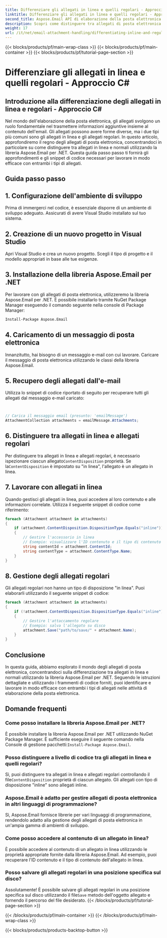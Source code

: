```yaml
---
title: Differenziare gli allegati in linea e quelli regolari - Approccio C#
linktitle: Differenziare gli allegati in linea e quelli regolari - Approccio C#
second_title: Aspose.Email API di elaborazione della posta elettronica .NET
description: Scopri come distinguere tra allegati di posta elettronica in linea e normali utilizzando Aspose.Email per .NET. Guida completa con esempi di codice.
weight: 17
url: /it/net/email-attachment-handling/differentiating-inline-and-regular-attachments-csharp-approach/
---
```


{{< blocks/products/pf/main-wrap-class >}}
{{< blocks/products/pf/main-container >}}
{{< blocks/products/pf/tutorial-page-section >}}

# Differenziare gli allegati in linea e quelli regolari - Approccio C#


## Introduzione alla differenziazione degli allegati in linea e regolari - Approccio C#

Nel mondo dell'elaborazione della posta elettronica, gli allegati svolgono un ruolo fondamentale nel trasmettere informazioni aggiuntive insieme al contenuto dell'email. Gli allegati possono avere forme diverse, ma i due tipi più comuni sono gli allegati in linea e gli allegati regolari. In questo articolo, approfondiremo il regno degli allegati di posta elettronica, concentrandoci in particolare su come distinguere tra allegati in linea e normali utilizzando la libreria Aspose.Email per .NET. Questa guida passo passo ti fornirà gli approfondimenti e gli snippet di codice necessari per lavorare in modo efficace con entrambi i tipi di allegati.

## Guida passo passo

## 1. Configurazione dell'ambiente di sviluppo

Prima di immergerci nel codice, è essenziale disporre di un ambiente di sviluppo adeguato. Assicurati di avere Visual Studio installato sul tuo sistema.

## 2. Creazione di un nuovo progetto in Visual Studio

Apri Visual Studio e crea un nuovo progetto. Scegli il tipo di progetto e il modello appropriati in base alle tue esigenze.

## 3. Installazione della libreria Aspose.Email per .NET

Per lavorare con gli allegati di posta elettronica, utilizzeremo la libreria Aspose.Email per .NET. È possibile installarlo tramite NuGet Package Manager eseguendo il comando seguente nella console di Package Manager:

```bash
Install-Package Aspose.Email
```

## 4. Caricamento di un messaggio di posta elettronica

Innanzitutto, hai bisogno di un messaggio e-mail con cui lavorare. Caricare il messaggio di posta elettronica utilizzando le classi della libreria Aspose.Email.

## 5. Recupero degli allegati dall'e-mail

Utilizza lo snippet di codice riportato di seguito per recuperare tutti gli allegati dal messaggio e-mail caricato:

```csharp


// Carica il messaggio email (presunto: 'emailMessage')
AttachmentCollection attachments = emailMessage.Attachments;
```

## 6. Distinguere tra allegati in linea e allegati regolari

Per distinguere tra allegati in linea e allegati regolari, è necessario ispezionare ciascun allegato`ContentDisposition` proprietà. Se la`ContentDisposition` è impostato su "in linea", l'allegato è un allegato in linea.

## 7. Lavorare con allegati in linea

Quando gestisci gli allegati in linea, puoi accedere al loro contenuto e alle informazioni correlate. Utilizza il seguente snippet di codice come riferimento:

```csharp
foreach (Attachment attachment in attachments)
{
    if (attachment.ContentDisposition.DispositionType.Equals("inline"))
    {
        // Gestire l'accessorio in linea
        // Esempio: visualizzare l'ID contenuto e il tipo di contenuto
        string contentId = attachment.ContentId;
        string contentType = attachment.ContentType.Name;
    }
}
```

## 8. Gestione degli allegati regolari

Gli allegati regolari non hanno un tipo di disposizione "in linea". Puoi elaborarli utilizzando il seguente snippet di codice:

```csharp
foreach (Attachment attachment in attachments)
{
    if (!attachment.ContentDisposition.DispositionType.Equals("inline"))
    {
        // Gestire l'attaccamento regolare
        // Esempio: salva l'allegato su disco
        attachment.Save("path/to/save/" + attachment.Name);
    }
}
```

## Conclusione

In questa guida, abbiamo esplorato il mondo degli allegati di posta elettronica, concentrandoci sulla differenziazione tra allegati in linea e normali utilizzando la libreria Aspose.Email per .NET. Seguendo le istruzioni dettagliate e utilizzando i frammenti di codice forniti, puoi identificare e lavorare in modo efficace con entrambi i tipi di allegati nelle attività di elaborazione della posta elettronica.

## Domande frequenti

### Come posso installare la libreria Aspose.Email per .NET?

 È possibile installare la libreria Aspose.Email per .NET utilizzando NuGet Package Manager. È sufficiente eseguire il seguente comando nella Console di gestione pacchetti:`Install-Package Aspose.Email`.

### Posso distinguere a livello di codice tra gli allegati in linea e quelli regolari?

 Sì, puoi distinguere tra allegati in linea e allegati regolari controllando il file`ContentDisposition` proprietà di ciascun allegato. Gli allegati con tipo di disposizione "inline" sono allegati inline.

### Aspose.Email è adatto per gestire allegati di posta elettronica in altri linguaggi di programmazione?

Sì, Aspose.Email fornisce librerie per vari linguaggi di programmazione, rendendolo adatto alla gestione degli allegati di posta elettronica in un'ampia gamma di ambienti di sviluppo.

### Come posso accedere al contenuto di un allegato in linea?

È possibile accedere al contenuto di un allegato in linea utilizzando le proprietà appropriate fornite dalla libreria Aspose.Email. Ad esempio, puoi recuperare l'ID contenuto e il tipo di contenuto dell'allegato in linea.

### Posso salvare gli allegati regolari in una posizione specifica sul disco?

 Assolutamente! È possibile salvare gli allegati regolari in una posizione specifica sul disco utilizzando il file`Save` metodo dell'oggetto allegato e fornendo il percorso del file desiderato.
{{< /blocks/products/pf/tutorial-page-section >}}

{{< /blocks/products/pf/main-container >}}
{{< /blocks/products/pf/main-wrap-class >}}

{{< blocks/products/products-backtop-button >}}
